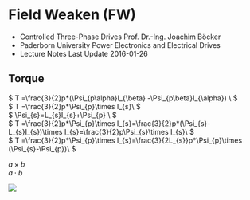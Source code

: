 # Field Weaken (FW)

* Controlled Three-Phase Drives Prof. Dr.-Ing. Joachim Böcker
* Paderborn University Power Electronics and Electrical Drives
* Lecture Notes Last Update 2016-01-26

## Torque





$
T =\frac{3}{2}p*(\Psi_{p\alpha}I_{\beta} -\Psi_{p\beta}I_{\alpha})  \\
$\
$
T =\frac{3}{2}p*\Psi_{p}\times I_{s}\\
$\
$
\Psi_{s}=L_{s}I_{s}+\Psi_{p} \\
$\
$
T =\frac{3}{2}p*\Psi_{p}\times I_{s}=\frac{3}{2}p*(\Psi_{s}-L_{s}I_{s})\times I_{s}=\frac{3}{2}p\Psi_{s}\times I_{s}\\
$\
$
T =\frac{3}{2}p*\Psi_{p}\times I_{s}=\frac{3}{2L_{s}}p*\Psi_{p}\times (\Psi_{s}-\Psi_{p})\\
$

$a \times b$ \
$a \cdot b$

<img src="./DTC_vector.png">
